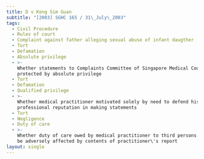 ```yaml
---
title: D v Kong Sim Guan
subtitle: "[2003] SGHC 165 / 31\_July\_2003"
tags:
  - Civil Procedure
  - Rules of court
  - Complaint against father alleging sexual abuse of infant daugther
  - Tort
  - Defamation
  - Absolute privilege
  - >-
    Whether statements to Complaints Committee of Singapore Medical Council
    protected by absolute privilege
  - Tort
  - Defamation
  - Qualified privilege
  - >-
    Whether medical practitioner motivated solely by need to defend his
    professional reputation in making statements
  - Tort
  - Negligence
  - Duty of care
  - >-
    Whether duty of care owed by medical practitioner to third persons who might
    be adversely affected by contents of practitioner\'s report
layout: single
---
```



